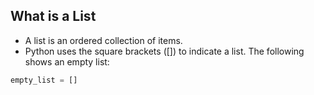 ## What is a List
- A list is an ordered collection of items. </br>
- Python uses the square brackets ([]) to indicate a list. The following shows an empty list: </br>

```python
empty_list = []
```

